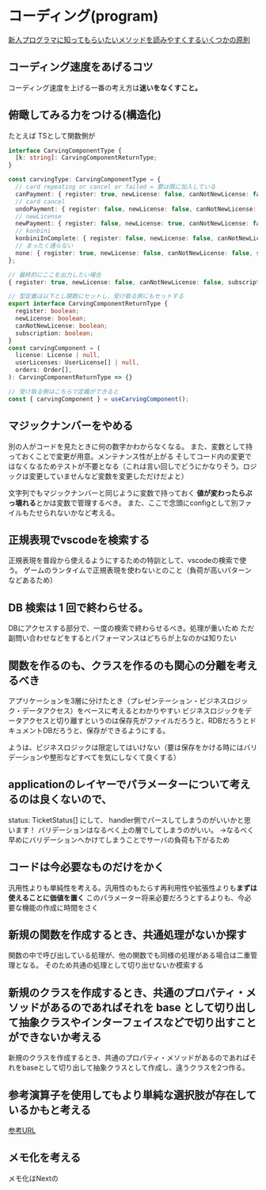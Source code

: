 # コーディング(program)

[新人プログラマに知ってもらいたいメソッドを読みやすくするいくつかの原則](https://qiita.com/hirokidaichi/items/c9a76191216f3cc6c4b2)

## コーディング速度をあげるコツ

コーディング速度を上げる一番の考え方は**迷いをなくすこと。**

## 俯瞰してみる力をつける(構造化)

たとえば
TSとして関数側が

```ts
interface CarvingComponentType {
  [k: string]: CarvingComponentReturnType;
}

const carvingType: CarvingComponentType = {
  // card repeating or cancel or failed = 要は既に加入している
  canPayment: { register: true, newLicense: false, canNotNewLicense: false, subscription: true },
  // card cancel
  undoPayment: { register: false, newLicense: false, canNotNewLicense: false, subscription: true },
  // newLicense
  newPayment: { register: false, newLicense: true, canNotNewLicense: false, subscription: false },
  // konbini
  konbiniInComplete: { register: false, newLicense: false, canNotNewLicense: false, subscription: true },
  // まったく通らない
  none: { register: true, newLicense: false, canNotNewLicense: false, subscription: true },
};

// 最終的にここを出力したい場合
{ register: true, newLicense: false, canNotNewLicense: false, subscription: true }

// 型定義は以下とし関数にセットし、受け取る側にもセットする
export interface CarvingComponentReturnType {
  register: boolean;
  newLicense: boolean;
  canNotNewLicense: boolean;
  subscription: boolean;
}
const carvingComponent = (
  license: License | null,
  userLicenses: UserLicense[] | null,
  orders: Order[],
): CarvingComponentReturnType => {}

// 受け取る側はこちらで定義ができると
const { carvingComponent } = useCarvingComponent();
```

## マジックナンバーをやめる

別の人がコードを見たときに何の数字かわからなくなる。
また、変数として持っておくことで変更が用意。メンテナンス性が上がる
そしてコード内の変更ではなくなるためテストが不要となる（これは言い回しでどうにかなりそう。ロジックは変更していませんなど変数を変更しただけだよと）

文字列でもマジックナンバーと同じように変数で持っておく
**値が変わったらぶっ壊れる**とかは変数で管理するべき。
また、ここで念頭にconfigとして別ファイルもたせられないかなど考える。

## 正規表現でvscodeを検索する

正規表現を普段から使えるようにするための特訓として、vscodeの検索で使う。
ゲームのランタイムで正規表現を使わないとのこと（負荷が高いパターンなどあるため）

## DB 検索は 1 回で終わらせる。

DBにアクセスする部分で、一度の検索で終わらせるべき。処理が重いため
ただ副問い合わせなどをするとパフォーマンスはどちらが上なのかは知りたい

## 関数を作るのも、クラスを作るのも関心の分離を考えるべき

アプリケーションを3層に分けたとき（プレゼンテーション・ビジネスロジック・データアクセス）をベースに考えるとわかりやすい
ビジネスロジックをデータアクセスと切り離すというのは保存先がファイルだろうと、RDBだろうとドキュメントDBだろうと、保存ができるようにする。

ようは、ビジネスロジックは限定してはいけない（要は保存をかける時にはバリデーションや整形などすべてを気にしなくて良くする）

## applicationのレイヤーでパラメーターについて考えるのは良くないので、

status: TicketStatus[]
にして、
handler側でパースしてしまうのがいいかと思います！
バリデーションはなるべく上の層でしてしまうのがいい。
→なるべく早めにバリデーションへかけてしまうことでサーバの負荷も下がるため

## コードは今必要なものだけをかく

汎用性よりも単純性を考える。汎用性のもたらす再利用性や拡張性よりも**まずは使えることに価値を置く**
このパラメーター将来必要だろうとするよりも、今必要な機能の作成に時間をさく

## 新規の関数を作成するとき、共通処理がないか探す

関数の中で呼び出している処理が、他の関数でも同様の処理がある場合は二重管理となる。
そのため共通の処理として切り出せないか模索する

## 新規のクラスを作成するとき、共通のプロパティ・メソッドがあるのであればそれを base として切り出して抽象クラスやインターフェイスなどで切り出すことができないか考える

新規のクラスを作成するとき、共通のプロパティ・メソッドがあるのであればそれをbaseとして切り出して抽象クラスとして作成し、違うクラスを2つ作る。

## 参考演算子を使用してもより単純な選択肢が存在しているかもと考える

[参考URL](https://eslint.org/docs/rules/no-unneeded-ternary)

## メモ化を考える

メモ化はNextの<Script>タグがわかりやすい

[参考URL](https://zenn.dev/aiji42/articles/9a6ab12ab5f6e6)

これはTBD

- コードの省略ができるか考える（ファイル量を減らす目的）
※しかし極端な省略はチームによっては受け入れられない。

- ペラ1でコードを記載しているのであれば、envなどに定数は分けるべき。またconfigファイルなどに分けれるのか検討する。

- 値が返ってく前提で書いているのがいけない(常にundefained)が返ってくる or nullの可能性を示唆するべき

- 最近は文字列連結の中で変数確認する人はいなくなった(これは必要に応じてって感じ)

## 後で別ファイルに

## 抽象クラスとは

抽象クラスを継承したサブクラスは、抽象クラスにある抽象メソッドのオーバーライド必須
サブクラスでコンストラクタを記述しなければならない
直接インスタンス化できない
多重継承はできない

>象クラスを実装するメリットは、抽象クラスの特徴１に書いた、"抽象クラスを継承したサブクラスは、抽象クラスにある抽象メソッドを必ずオーバーライドしなければならない"です。
複数人で開発を行う場合に実装レベルのルールを作れる！です。

## 抽象クラスとインターフェースの違い

言語によるが、抽象クラスの多重継承を禁止していることが多い。
上記を踏まえると、抽象クラスは結合度が高くなる(実装するべきmethodなども多い)
その点、interfaceは実装の責任を課す部分もあるが、多重継承も可能のためファイル分割も可能となる。


## メモ化とは

メモ化とは同じ結果を返す処理について、初回のみ処理を実行記録しておき、値が必要となった2回目以降は前回の処理結果を計算することなく呼び出し値を得られるようにすること。

## 分岐アンチパターン

[参考URL](https://qiita.com/pakkun/items/9bef9132f168ba0befd7)

大事なこと
- 否定の否定は回避する(変数名の代入先と代入部分に着目しろ)
- 基本的に変数名は肯定で記述しよう


```php
// アンチパターン
$delete_off = false;
// 両方、否定の否定になっている

// 対策
$delete_on = true

```


## コーディング規約

コーディング規約は多数のプログラマが参加するプロジェクトにおいて、プログラミング品質を均等にするために定める文書

メンバーのスキルが高い場合は、コーディング規約はできるだけ薄い方が良い。高スキル者に色々規約を守らせようとすると生産性が大幅に落ちてしまい高スキル者を集めた意味がない。

## 再生 vs 再認

認知心理学では、2つの記憶のモード、再生と再認を考える。

- 再生
再生は過去の記憶を何もインプットがなくても思い出せる状態。
- 再認
これは体験したことがありますか？と問われてたらああ、これは体験したことがあると思い出せる状態。

## 再生するには？

再生をするには完全に完全に記憶しきっている状態にならないとダメ。
慣れている人は、数多くのパターンを記憶しておりそれを再生することでコードが書ける。他の人のコードを見たときにも過去のパターンと照らし合わせてよりよいコードパターンを思いついたりする。

**再認の方が難易度は低い。**ドキュメント、サンプルコード、ネットで調べた情報などを辿りながら、それを組み合わせて実装します。時間もかかりますし、**検索で出てこないパターンだとパフォーマンスが落ちる。**
ですが、なんどもなんどもコードを見て繰り返し再認していくと、再生でコードが書けるようになります。このドキュメントは再認の効率アップがゴールです。

とはいえ、必ずしも全員が再生レベルになる必要はありません。たとえGoに慣れていても、普段使わないパッケージ（cryptoパッケージの暗号化とか）を使う場合は再認で（サンプルのコピペで）コードを書くことになるでしょう。上級者でも、自分用のスニペット集を作ることで、記憶の能力の節約しつつパフォーマンスは落とさないということをしますね。


## コーディングを書き始める前に念頭においておくもの

1. 仕様は確認したか？ビジネス要件 & サイトの機能、役割がわかっていないと全体像を見通せない。
そのため全体像を把握していることを考える。
2. コードを書き始める前にコメントでその処理をやることを考える。


## Railsの哲学から汎用性のあるものを抽出


同じことを繰り返すな（Don't Repeat Yourself: DRY）: DRYはソフトウェア開発上の原則であり、「システムを構成する知識のあらゆる部品は、常に単一であり、明確であり、信頼できる形で表現されていなければならない」というものです。同じコードを繰り返し書くことを徹底的に避けることで、コードが保守しやすくなり、容易に拡張できるようになり、そして何よりバグを減らすことができます。

設定より規約が優先（Convention Over Configuration）: Railsでは、Webアプリケーションで行われるさまざまなことを実現するための最善の方法を明確に思い描いており、Webアプリケーションの各種設定についても従来の経験や慣習を元に、それらのデフォルト値を定めています。このようにある種独断でデフォルト値が決まっているおかげで、開発者の意見をすべて取り入れようとした自由過ぎるWebアプリケーションのように、開発者が延々と設定ファイルを設定して回らずに済みます。

## 論理演算を考えろ(ドモルガンの法則)

```js
!(P || Q) == !P && !Q
!(P && Q) == !P || !Q

const hasUserLicense = !(isSubscriptionFailed.value || isWaitingKonbiniCharge.value);
```
[ドミルガンの法則](https://ja.wikipedia.org/wiki/%E3%83%89%E3%83%BB%E3%83%A2%E3%83%AB%E3%82%AC%E3%83%B3%E3%81%AE%E6%B3%95%E5%89%87)

## switch 文


スタイルシート系は抜いて、
網羅できていないものはいい。

switch文では文字を返してはいけない返すのは変数
なぜなら変数を返すだけなら変更の影響は少ないから

そして上司にはこう言える
documentを変えたダケのためテストは入りません。
プログラムの動作は変更がないためテストは不要だろう？という話

## if文を減らすには


## 真偽値

[参考URL](https://qiita.com/yskszk/items/5a7f99c974773f03a82a)


## オーバーロード

**メリット**
オーバーロードを使う場合、同じような機能で引数にint型とdouble型がある場合でもメソッド名は同じ。
そのため、**メソッドを使う人は引数の型を気にする必要がない**
このようにオーバーロードを使うことで、メソッドを使う人が "引数の型を意識せずに使える"というメリットがありま
す。
オーバーロードが使われている身近な例のひとつに「System.out.println()」があります。printlnメソッドは、int, double, Stringなど引数の型が違っても同じメソッド名で使用できますよね。
このように、オーバーロードすれば引数によってメソッドの名前を少しずつ変更する必要がなく、メソッド名を覚える必要もなくなる、など様々なメリットがあります。

**デメリット**
オーバーロードの使い方によってはデメリットも存在します。
たくさんオーバーロードしすぎた場合、プログラムの理解がしにくく管理が難しくなってしまいます。またしっかりと設計しないと、同じ名前でもばらばらの処理を行うメソッドが生まれてしまったりして、混乱を招いてしまうこともあるでしょう。
オーバーロードは便利ですが、何にでも使えばいいわけではありません。必要なところを見極めて使用しましょう。

## 配列から重複要素を取り除く

「Setに渡した値は重複しない」という特性を使って、配列から値が重複する要素を取り除く処理に応用できる。

## エラーハンドリング

エラーハンドリングとして、その言語で標準に設定されているものや
```ts
const hello = () => {
  throw new Error();
}
```

その言語のErrorインターフェイスを満たした独自の型を定義する方法がある。

## 世界対応なのか日本対応なのか

[タイムゾーンの意識](https://blog.studysapuri.jp/entry/2016/12/05/090000)


```
Time.zone = 'UTC'
Time.zone.now
# => Thu, 04 Feb 2016 10:00:00 UTC +00:00

Time.use_zone('Asia/Tokyo') { Time.zone.now }
# => Thu, 04 Feb 2016 19:00:00 JST +09:00
```